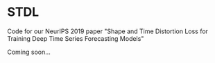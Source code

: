 # STDL
Code for our NeurIPS 2019 paper "Shape and Time Distortion Loss for Training Deep Time Series Forecasting Models"

Coming soon...
